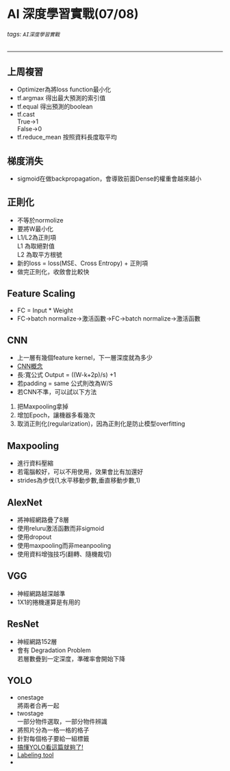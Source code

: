 # AI 深度學習實戰(07/08)
###### tags: `AI深度學習實戰`
---

## 上周複習
- Optimizer為將loss function最小化
- tf.argmax 得出最大預測的索引值
- tf.equal 得出預測的boolean
- tf.cast  
True→1  
False→0
- tf.reduce_mean 按照資料長度取平均


## 梯度消失
- sigmoid在做backpropagation，會導致前面Dense的權重會越來越小

## 正則化
- 不等於normolize
- 要將W最小化
- L1/L2為正則項  
L1 為取絕對值  
L2 為取平方根號
- 新的loss = loss(MSE、Cross Entropy) + 正則項
- 做完正則化，收斂會比較快

## Feature Scaling
- FC = Input * Weight
- FC→batch normalize→激活函數→FC→batch normalize→激活函數

## CNN
- 上一層有幾個feature kernel，下一層深度就為多少
- [CNN概念](https://cs231n.github.io/convolutional-networks/)
- 長:寬公式 Output = ((W-k+2p)/s) +1
- 若padding = same 公式則改為W/S
- 若CNN不準，可以試以下方法
1. 把Maxpooling拿掉
2. 增加Epoch，讓機器多看幾次
3. 取消正則化(regularization)，因為正則化是防止模型overfitting

## Maxpooling 
- 進行資料壓縮
- 若電腦較好，可以不用使用，效果會比有加還好
- strides為步伐(1,水平移動步數,垂直移動步數,1)

## AlexNet
- 將神經網路疊了8層
- 使用reluru激活函數而非sigmoid
- 使用dropout
- 使用maxpooling而非meanpooling
- 使用資料增強技巧(翻轉、隨機裁切)

## VGG
- 神經網路越深越準
- 1X1的捲機運算是有用的

## ResNet
- 神經網路152層
- 會有 Degradation Problem  
若層數疊到一定深度，準確率會開始下降 

## YOLO
- onestage  
將兩者合再一起
- twostage  
一部分物件選取，一部分物件辨識
- 將照片分為一格一格的格子
- 針對每個格子要給一組標籤
- [搞懂YOLO看這篇就夠了!](https://www.twblogs.net/a/5c94fb50bd9eee35fc1602f6)
- [Labeling tool](https://github.com/tzutalin/labelImg)
- 